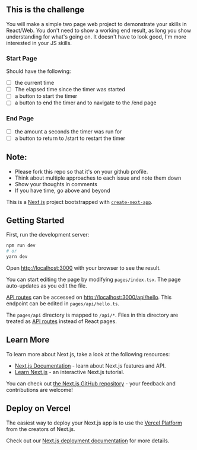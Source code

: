 ## This is the challenge

You will make a simple two page web project to demonstrate your skills in React/Web. You don't need to show a working end result, as long you show understanding for what's going on. It doesn't have to look good, I'm more interested in your JS skills.

### Start Page
Should have the following:
- [ ] the current time
- [ ] The elapsed time since the timer was started
- [ ] a button to start the timer
- [ ] a button to end the timer and to navigate to the /end page

### End Page
- [ ] the amount a seconds the timer was run for
- [ ] a button to return to /start to restart the timer

## Note:
* Please fork this repo so that it's on your github profile.
* Think about multiple approaches to each issue and note them down
* Show your thoughts in comments
* If you have time, go above and beyond

This is a [Next.js](https://nextjs.org/) project bootstrapped with [`create-next-app`](https://github.com/vercel/next.js/tree/canary/packages/create-next-app).

## Getting Started

First, run the development server:

```bash
npm run dev
# or
yarn dev
```

Open [http://localhost:3000](http://localhost:3000) with your browser to see the result.

You can start editing the page by modifying `pages/index.tsx`. The page auto-updates as you edit the file.

[API routes](https://nextjs.org/docs/api-routes/introduction) can be accessed on [http://localhost:3000/api/hello](http://localhost:3000/api/hello). This endpoint can be edited in `pages/api/hello.ts`.

The `pages/api` directory is mapped to `/api/*`. Files in this directory are treated as [API routes](https://nextjs.org/docs/api-routes/introduction) instead of React pages.

## Learn More

To learn more about Next.js, take a look at the following resources:

- [Next.js Documentation](https://nextjs.org/docs) - learn about Next.js features and API.
- [Learn Next.js](https://nextjs.org/learn) - an interactive Next.js tutorial.

You can check out [the Next.js GitHub repository](https://github.com/vercel/next.js/) - your feedback and contributions are welcome!

## Deploy on Vercel

The easiest way to deploy your Next.js app is to use the [Vercel Platform](https://vercel.com/new?utm_medium=default-template&filter=next.js&utm_source=create-next-app&utm_campaign=create-next-app-readme) from the creators of Next.js.

Check out our [Next.js deployment documentation](https://nextjs.org/docs/deployment) for more details.
